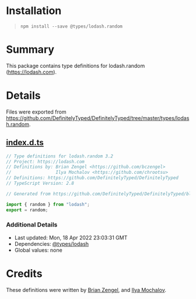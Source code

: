 # Installation
> `npm install --save @types/lodash.random`

# Summary
This package contains type definitions for lodash.random (https://lodash.com).

# Details
Files were exported from https://github.com/DefinitelyTyped/DefinitelyTyped/tree/master/types/lodash.random.
## [index.d.ts](https://github.com/DefinitelyTyped/DefinitelyTyped/tree/master/types/lodash.random/index.d.ts)
````ts
// Type definitions for lodash.random 3.2
// Project: https://lodash.com
// Definitions by: Brian Zengel <https://github.com/bczengel>
//                 Ilya Mochalov <https://github.com/chrootsu>
// Definitions: https://github.com/DefinitelyTyped/DefinitelyTyped
// TypeScript Version: 2.8

// Generated from https://github.com/DefinitelyTyped/DefinitelyTyped/blob/master/types/lodash/scripts/generate-modules.ts

import { random } from "lodash";
export = random;

````

### Additional Details
 * Last updated: Mon, 18 Apr 2022 23:03:31 GMT
 * Dependencies: [@types/lodash](https://npmjs.com/package/@types/lodash)
 * Global values: none

# Credits
These definitions were written by [Brian Zengel](https://github.com/bczengel), and [Ilya Mochalov](https://github.com/chrootsu).
